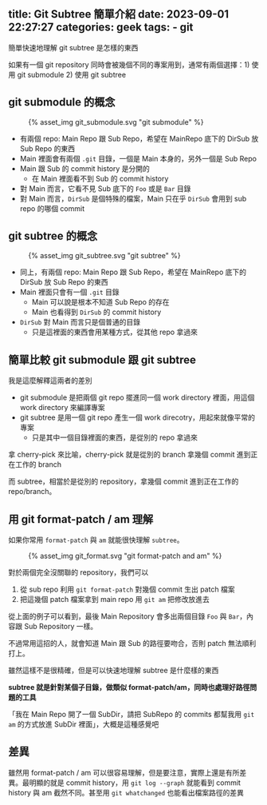 title: Git Subtree 簡單介紹
date: 2023-09-01 22:27:27
categories: geek
tags:
    - git
---

簡單快速地理解 git subtree 是怎樣的東西

<!-- more -->

如果有一個 git repository 同時會被幾個不同的專案用到，通常有兩個選擇：1) 使用 git submodule 2) 使用 git subtree

## git submodule 的概念

<figure class="img" style="max-width: 100%;">{% asset_img git_submodule.svg "git submodule" %}</figure>

* 有兩個 repo: Main Repo 跟 Sub Repo，希望在 MainRepo 底下的 DirSub 放 Sub Repo 的東西
* Main 裡面會有兩個 `.git` 目錄，一個是 Main 本身的，另外一個是 Sub Repo
* Main 跟 Sub 的 commit history 是分開的
    * 在 Main 裡面看不到 Sub 的 commit history
* 對 Main 而言，它看不見 Sub 底下的 `Foo` 或是 `Bar` 目錄
* 對 Main 而言，`DirSub` 是個特殊的檔案，Main 只在乎 `DirSub` 會用到 sub repo 的哪個 commit

## git subtree 的概念

<figure class="img" style="max-width: 100%;">{% asset_img git_subtree.svg "git subtree" %}</figure>

* 同上，有兩個 repo: Main Repo 跟 Sub Repo，希望在 MainRepo 底下的 DirSub 放 Sub Repo 的東西
* Main 裡面只會有一個 `.git` 目錄
    * Main 可以說是根本不知道 Sub Repo 的存在
    * Main 也看得到 `DirSub` 的 commit history
* `DirSub` 對 Main 而言只是個普通的目錄
    * 只是這裡面的東西會用某種方式，從其他 repo 拿過來

## 簡單比較 git submodule 跟 git subtree

我是這麼解釋這兩者的差別

* git submodule 是把兩個 git repo 擺進同一個 work directory 裡面，用這個 work directory 來編譯專案
* git subtree 是用一個 git repo 產生一個 work direcotry，用起來就像平常的專案
    * 只是其中一個目錄裡面的東西，是從別的 repo 拿過來

拿 cherry-pick 來比喻，cherry-pick 就是從別的 branch 拿幾個 commit 進到正在工作的 branch

而 subtree，相當於是從別的 repository，拿幾個 commit 進到正在工作的 repo/branch。

## 用 git format-patch / am 理解

如果你常用 `format-patch` 與 `am` 就能很快理解 `subtree`。

<figure class="img" style="max-width: 100%;">{% asset_img git_format.svg "git format-patch and am" %}</figure>

對於兩個完全沒關聯的 repository，我們可以

1. 從 sub repo 利用 `git format-patch` 對幾個 commit 生出 patch 檔案
1. 把這幾個 patch 檔案拿到 main repo 用 `git am` 把修改放進去

從上面的例子可以看到，最後 Main Repository 會多出兩個目錄 `Foo` 與 `Bar`，內容跟 Sub Repository 一樣。

不過常用這招的人，就會知道 Main 跟 Sub 的路徑要吻合，否則 patch 無法順利打上。

雖然這樣不是很精確，但是可以快速地理解 subtree 是什麼樣的東西

**subtree 就是針對某個子目錄，做類似 format-patch/am，同時也處理好路徑問題的工具**

「我在 Main Repo 開了一個 SubDir，請把 SubRepo 的 commits 都幫我用 `git am` 的方式放進 SubDir 裡面」，大概是這種感覺吧

## 差異

雖然用 format-patch / am 可以很容易理解，但是要注意，實際上還是有所差異。最明顯的就是 commit history，用 `git log --graph` 就能看到 commit history 與 am 截然不同。甚至用 `git whatchanged` 也能看出檔案路徑的差異
